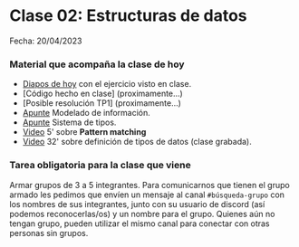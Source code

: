 # Clase 02: Estructuras de datos

Fecha: 20/04/2023

### Material que acompaña la clase de hoy

* [Diapos de hoy](https://docs.google.com/presentation/d/1hrWNfHwcbKr47_u63DSofbcPGobPokq7TJzzHkBdFrE/edit#slide=id.g76e11be163_0_90) con el ejercicio visto en clase.
* [Código hecho en clase] (proximamente...)
* [Posible resolución TP1] (proximamente...)
* [Apunte](https://docs.google.com/document/d/11C2UAbP70dP7sTID-ZxJm_a-5ypKxQUEuZr6GVk5yFI/edit) Modelado de información.
* [Apunte](https://docs.google.com/document/d/1q2o2zCBU2LOfJs3nWG7-r6SaFHCIU5c0M4CJNmqOIO0/edit) Sistema de tipos.
* [Video](https://www.youtube.com/watch?v=OaPxc03WVTU&ab_channel=Fundaci%C3%B3nUqbar) 5' sobre **Pattern matching**
* [Video](https://www.youtube.com/watch?v=-nxoHX45o48&ab_channel=LucasSpigariol) 32' sobre definición de tipos de datos (clase grabada).

### Tarea obligatoria para la clase que viene

Armar grupos de 3 a 5 integrantes. Para comunicarnos que tienen el grupo armado les pedimos que envíen un mensaje al canal `#búsqueda-grupo` con los nombres de sus integrantes, junto con su usuario de discord (así podemos reconocerlas/os) y un nombre para el grupo. 
Quienes aún no tengan grupo, pueden utilizar el mismo canal para conectar con otras personas sin grupos. 
